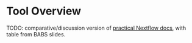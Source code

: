 # Tool Overview

TODO: comparative/discussion version of [practical Nextflow docs](./Guides/nextflow.md), with table from BABS slides.